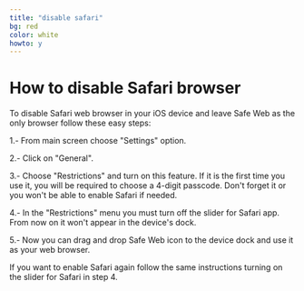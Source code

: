 ```yaml
---
title: "disable safari"
bg: red
color: white
howto: y
---
```


# How to disable Safari browser

To disable Safari web browser in your iOS device and leave Safe Web as the only browser follow these easy steps:

1.- From main screen choose "Settings" option.

2.- Click on "General".

3.- Choose "Restrictions" and turn on this feature. If it is the first time you use it, you will be required to choose a 4-digit passcode. Don't forget it or you won't be able to enable Safari if needed.

4.- In the "Restrictions" menu you must turn off the slider for Safari app. From now on it won't appear in the device's dock.

5.- Now you can drag and drop Safe Web icon to the device dock and use it as your web browser.

If you want to enable Safari again follow the same instructions turning on the slider for Safari in step 4.